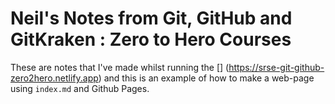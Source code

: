 # Neil's Notes from Git, GitHub and GitKraken : Zero to Hero Courses

These are notes that I've made whilst running the [] (https://srse-git-github-zero2hero.netlify.app) 
and this is an example of how to make a web-page using `index.md` and Github Pages.